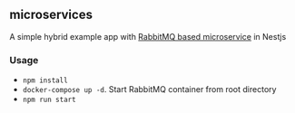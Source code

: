## microservices

A simple hybrid example app with [RabbitMQ based microservice](https://docs.nestjs.com/microservices/rabbitmq) in Nestjs

### Usage

* `npm install`
* `docker-compose up -d`. Start RabbitMQ container from root directory
* `npm run start`

